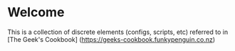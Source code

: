 # Welcome

This is a collection of discrete elements (configs, scripts, etc) referred to
in [The Geek's Cookbook] (https://geeks-cookbook.funkypenguin.co.nz)